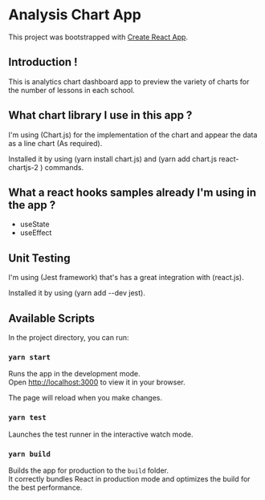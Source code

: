 # Analysis Chart App

This project was bootstrapped with [Create React App](https://github.com/facebook/create-react-app).

## Introduction !

This is analytics chart dashboard app to preview the variety of charts for the number of lessons in each school.

## What chart library I use in this app ?

I'm using (Chart.js) for the implementation of the chart and appear the data as a line chart (As required).

Installed it by using (yarn install chart.js) and (yarn add chart.js react-chartjs-2
) commands.

## What a react hooks samples already I'm using in the app ?

- useState
- useEffect

## Unit Testing

I'm using (Jest framework) that's has a great integration with (react.js).

Installed it by using (yarn add --dev jest).

## Available Scripts

In the project directory, you can run:

### `yarn start`

Runs the app in the development mode.\
Open [http://localhost:3000](http://localhost:3000) to view it in your browser.

The page will reload when you make changes.

### `yarn test`

Launches the test runner in the interactive watch mode.

### `yarn build`

Builds the app for production to the `build` folder.\
It correctly bundles React in production mode and optimizes the build for the best performance.